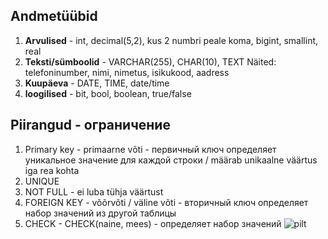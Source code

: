 ## Andmetüübid
1. **Arvulised** - int, decimal(5,2), kus 2 numbri peale koma, bigint, smallint, real
2. **Teksti/sümboolid** - VARCHAR(255), CHAR(10), TEXT
Näited: telefoninumber, nimi, nimetus, isikukood, aadress
3. **Kuupäeva** - DATE, TIME, date/time
4. **loogilised** - bit, bool, boolean, true/false

## Piirangud - ограничение
1. Primary key - primaarne võti - первичный ключ
определяет уникальное значение для каждой строки / määrab unikaalne väärtus iga rea kohta
2. UNIQUE
3. NOT FULL - ei luba tühja väärtust
4. FOREIGN KEY - võõrvõti / väline võti - вторичный ключ
определяет набор значений из другой таблицы
5.  CHECK - CHECK(naine, mees) - определяет набор значений
![pilt](https://github.com/user-attachments/assets/8508ad46-6e8b-47b2-bf11-2b7542c2e480)
